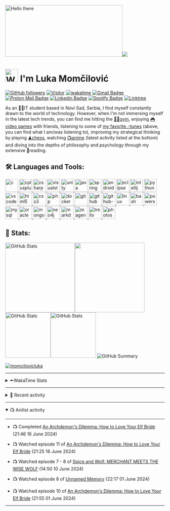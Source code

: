 <!--
**momcilovicluka/momcilovicluka** is a ✨ _special_ ✨ repository because its `README.md` (this file) appears on your GitHub profile.

Here are some ideas to get you started:

- 🔭 I’m currently working on ...
- 🌱 I’m currently learning ...
- 👯 I’m looking to collaborate on ...
- 🤔 I’m looking for help with ...
- 💬 Ask me about ...
- 📫 How to reach me: ...
- 😄 Pronouns: ...
- ⚡ Fun fact: ...
[![Spotify](https://spotify-readme-luka.vercel.app/api/spotify?background_color=000030&border_color=0000ff)](https://open.spotify.com/user/eqg7uuxs605y69j9l8nepmjv3)
-->

<!--
<a href="https://www.linkedin.com/in/lukamomcilovic" target="_blank" rel="noreferrer"> 
    <img src="https://cdn.jsdelivr.net/gh/devicons/devicon/icons/linkedin/linkedin-original.svg" alt="linkedin" width="30" height="30"/> 
</a> <a href="mailto:l.momcilovic61@gmail.com">![l.momcilovic61@gmail.com](https://img.shields.io/badge/Gmail-D14836?style=for-the-badge&logo=gmail&logoColor=white)</a> <a href="mailto:lukasmomcilovic@gmail.com">![lukasmomcilovic@gmail.com](https://img.shields.io/badge/Gmail-D14836?style=for-the-badge&logo=gmail&logoColor=white)</a> <a href="mailto:lukamomcilovicit@gmail.com">![lukamomcilovicit@gmail.com](https://img.shields.io/badge/Gmail-D14836?style=for-the-badge&logo=gmail&logoColor=white)</a> yes, i have 3 emails

[![Gmail Badge](https://img.shields.io/badge/-lukasmomcilovic-EA4335?style=flat&logo=Gmail&logoColor=white&link=mailto:lukasmomcilovic@gmail.com)](mailto:lukasmomcilovic@gmail.com)
-->

<img alt="Hello there" src="https://media2.giphy.com/media/xTiIzJSKB4l7xTouE8/giphy.gif" width="370" height="163"/><img src="https://spotify-readme-luka.vercel.app/api/spotify?background_color=000020&border_color=0000ff"/>
<h1>
    <img alt="Wave image" src="https://user-images.githubusercontent.com/68912857/218808235-50f91cfa-5ec0-43c3-89f7-abb8d4258621.gif" width="40" height="40"/>
    I'm Luka Momčilović
</h1>

[![GitHub followers](https://img.shields.io/github/followers/momcilovicluka.svg?style=social&label=Follow)](https://github.com/momcilovicluka?tab=followers) [![Visitor](https://visitor-badge.laobi.icu/badge?page_id=momcilovicluka)](https://github.com/momcilovicluka) [![wakatime](https://wakatime.com/badge/user/269cb445-ebad-4143-a30c-b91dd2b6286e.svg?style=default)](https://wakatime.com/@269cb445-ebad-4143-a30c-b91dd2b6286e) [![Gmail Badge](https://img.shields.io/badge/-l.momcilovic61-EA4335?style=flat&logo=Gmail&logoColor=white&link=mailto:l.momcilovic61@gmail.com)](mailto:l.momcilovic61@gmail.com)
[![Proton Mail Badge](https://img.shields.io/badge/-lukamomcilovic-8B89CC?style=flat&logo=Protonmail&logoColor=white&link=mailto:lukamomcilovic@protonmail.com)](mailto:lukamomcilovic@protonmail.com)
[![Linkedin Badge](https://img.shields.io/badge/-lukamomcilovic-0A66C2?style=flat&logo=Linkedin&logoColor=white&link=https://www.linkedin.com/in/jlim/)](https://www.linkedin.com/in/lukamomcilovic/)
[![Spotify Badge](https://img.shields.io/badge/-Luka-1DB954?style=flat&logo=Spotify&logoColor=white&link=https://open.spotify.com/user/eqg7uuxs605y69j9l8nepmjv3)](https://open.spotify.com/user/eqg7uuxs605y69j9l8nepmjv3)
[![Linktree](https://img.shields.io/badge/linktree-1de9b6?style=flat&logo=linktree&logoColor=white)](https://linktr.ee/lukamomcilovic)
<p>
    As an 👨‍💻IT student based in Novi Sad, Serbia, I find myself constantly drawn to the world of technology. However, when I'm not immersing myself in the latest tech trends, you can find me hitting the <a href="https://open.spotify.com/playlist/0qXRESCthCbIOaoG0OU5IE?si=34059e3481e049ce" target="_blank" rel="noopener noreferrer">🏋️‍♂️gym</a>, enjoying <a href="https://steamcommunity.com/id/lukamomcilovic/" target="_blank" rel="noopener noreferrer">🎮video games</a> with friends, listening to some of <a href="https://open.spotify.com/playlist/58qiwipmQUaWc3GUQKvkjq?si=25c84963368049f3" target="_blank" rel="noopener noreferrer">my favorite 🎶tunes</a> (above, you can find what I am/was listening to), improving my strategical thinking by playing <a href="https://www.chess.com/member/luka6120" target="_blank" rel="noopener noreferrer">♟chess</a>, watching <a href="https://anilist.co/user/lukamomcilovic/" target="_blank" rel="noopener noreferrer">📺anime</a> (latest activity listed at the bottom) and diving into the depths of philosophy and psychology through my extensive 📘reading.
</p>

<h2>🛠 Languages and Tools:</h2>
<p align="left">
  <a href="https://github.com/momcilovicluka?tab=repositories&q=&type=&language=c&sort=" target="_blank" rel="noopener noreferrer">
    <img src="https://cdn.jsdelivr.net/gh/devicons/devicon/icons/c/c-original.svg" alt="c" width="40" height="40"/>
  </a>
  <a href="https://github.com/momcilovicluka?tab=repositories&q=&type=&language=c%2B%2B&sort=" target="_blank" rel="noopener noreferrer">
    <img src="https://cdn.jsdelivr.net/gh/devicons/devicon/icons/cplusplus/cplusplus-original.svg" alt="cplusplus" width="40" height="40"/>
  </a>
  <a href="https://github.com/momcilovicluka?tab=repositories&q=&type=&language=c%23&sort=" target="_blank" rel="noopener noreferrer"> 
    <img src="https://cdn.jsdelivr.net/gh/devicons/devicon/icons/csharp/csharp-original.svg" alt="csharp" width="40" height="40"/> 
  </a>
  <a href="https://visualstudio.microsoft.com/" target="_blank" rel="noopener noreferrer"> 
    <img src="https://cdn.jsdelivr.net/gh/devicons/devicon/icons/visualstudio/visualstudio-plain.svg" alt="visualstudio" width="40" height="40"/> 
  </a>
  <a href="https://unity.com/" target="_blank" rel="noopener noreferrer"> 
    <img src="https://cdn.jsdelivr.net/gh/devicons/devicon/icons/unity/unity-original.svg" alt="unity" width="40" height="40"/> 
  </a>
  <a href="https://github.com/momcilovicluka?tab=repositories&q=&type=&language=java&sort=" target="_blank" rel="noopener noreferrer"> 
    <img src="https://cdn.jsdelivr.net/gh/devicons/devicon/icons/java/java-original.svg" alt="java" width="40" height="40"/> 
  </a>
  <a href="https://spring.io/" target="_blank" rel="noopener noreferrer"> 
    <img src="https://cdn.jsdelivr.net/gh/devicons/devicon/icons/spring/spring-original.svg" alt="spring" width="40" height="40"/> 
  </a>
  <a href="https://developer.android.com/" target="_blank" rel="noopener noreferrer"> 
    <img src="https://cdn.jsdelivr.net/gh/devicons/devicon/icons/android/android-original.svg" alt="android" width="40" height="40"/> 
  </a>
  <a href="https://www.eclipse.org/" target="_blank" rel="noopener noreferrer"> 
    <img src="https://cdn.freebiesupply.com/logos/large/2x/eclipse-11-logo-svg-vector.svg" alt="eclipse" width="40" height="40"/> 
  </a>
  <a href="https://www.jetbrains.com/idea/" target="_blank" rel="noopener noreferrer"> 
    <img src="https://cdn.jsdelivr.net/gh/devicons/devicon/icons/intellij/intellij-original.svg" alt="intellij" width="40" height="40"/> 
  </a>
  <a href="https://github.com/momcilovicluka?tab=repositories&q=&type=&language=python&sort=" target="_blank" rel="noopener noreferrer">
    <img src="https://cdn.jsdelivr.net/gh/devicons/devicon/icons/python/python-original.svg" alt="python" width="40" height="40"/>
  </a>
  <a href="https://code.visualstudio.com/" target="_blank" rel="noopener noreferrer">
    <img src="https://cdn.jsdelivr.net/gh/devicons/devicon/icons/vscode/vscode-original.svg" alt="vscode" width="40" height="40"/> 
  </a>
  <a href="https://github.com/momcilovicluka?tab=repositories&q=&type=&language=html&sort=" target="_blank" rel="noopener noreferrer">
    <img src="https://cdn.jsdelivr.net/gh/devicons/devicon/icons/html5/html5-original-wordmark.svg" alt="html5" width="40" height="40"/> 
  </a>
  <a href="https://github.com/momcilovicluka?tab=repositories&q=&type=&language=css&sort=" target="_blank" rel="noopener noreferrer"> 
    <img src="https://cdn.jsdelivr.net/gh/devicons/devicon/icons/css3/css3-original-wordmark.svg" alt="css3" width="40" height="40"/> 
  </a>
  <a href="https://github.com/momcilovicluka?tab=repositories&q=&type=&language=php&sort=" target="_blank" rel="noopener noreferrer"> 
    <img src="https://cdn.jsdelivr.net/gh/devicons/devicon/icons/php/php-original.svg" alt="php" width="40" height="40"/> 
  </a>
  <a href="https://www.docker.com/" target="_blank" rel="noopener noreferrer"> 
    <img src="https://cdn.jsdelivr.net/gh/devicons/devicon/icons/docker/docker-original.svg" alt="docker" width="40" height="40"/> 
  </a>
  <a href="https://git-scm.com/" target="_blank" rel="noopener noreferrer"> 
    <img src="https://cdn.jsdelivr.net/gh/devicons/devicon/icons/git/git-original.svg" alt="git" width="40" height="40"/> 
  </a>
  <a href="https://github.com/" target="_blank" rel="noopener noreferrer"> 
    <img src="https://cdn.jsdelivr.net/gh/devicons/devicon/icons/github/github-original.svg" alt="github" width="40" height="40"/> 
  </a>
  <a href="https://github.com/features/actions" target="_blank" rel="noopener noreferrer"> 
    <img src="https://www.svgrepo.com/show/306098/githubactions.svg" alt="github-actions" width="40" height="40"/> 
  </a>
  <a href="https://www.linux.org/" target="_blank" rel="noopener noreferrer">
    <img src="https://cdn.jsdelivr.net/gh/devicons/devicon/icons/linux/linux-original.svg" alt="linux" width="40" height="40"/> 
  </a>
  <a href="https://github.com/momcilovicluka?tab=repositories&q=&type=&language=shell&sort=" target="_blank" rel="noopener noreferrer">
    <img src="https://cdn.jsdelivr.net/gh/devicons/devicon/icons/bash/bash-original.svg" alt="bash" width="40" height="40"/>
  </a>
    <a href="https://github.com/momcilovicluka?tab=repositories&q=&type=&language=powershell&sort=" target="_blank" rel="noopener noreferrer">
    <img src="https://gist.githubusercontent.com/Xainey/d5bde7d01dcbac51ac951810e94313aa/raw/6c858c46726541b48ddaaebab29c41c07a196394/PowerShell.svg" alt="powershell" width="40" height="40"/>
  </a>
  <a href="https://github.com/momcilovicluka?tab=repositories&q=&type=&language=plsql&sort=" target="_blank" rel="noopener noreferrer"> 
    <img src="https://cdn.jsdelivr.net/gh/devicons/devicon/icons/mysql/mysql-original-wordmark.svg" alt="mysql" width="40" height="40"/> 
  </a>
  <a href="https://github.com/momcilovicluka?tab=repositories&q=&type=&language=plsql&sort=" target="_blank" rel="noopener noreferrer">
    <img src="https://cdn.jsdelivr.net/gh/devicons/devicon/icons/oracle/oracle-original.svg" alt="oracle" width="40" height="40"/> 
  </a>
  <a href="https://www.mongodb.com/" target="_blank" rel="noopener noreferrer">
    <img src="https://cdn.jsdelivr.net/gh/devicons/devicon/icons/mongodb/mongodb-original-wordmark.svg" alt="mongodb" width="40" height="40"/>
  </a>
  <a href="https://neo4j.com/" target="_blank" rel="noopener noreferrer">
    <img src="https://cdn.jsdelivr.net/gh/devicons/devicon/icons/neo4j/neo4j-original.svg" alt="neo4j" width="40" height="40"/>
  </a>
  <a href="https://www.markdownguide.org/" target="_blank" rel="noopener noreferrer"> 
    <img src="https://cdn.jsdelivr.net/gh/devicons/devicon/icons/markdown/markdown-original.svg" alt="markdown" width="40" height="40"/> 
  </a>
  <a href="https://business.adobe.com/products/magento/magento-commerce.html" target="_blank" rel="noopener noreferrer"> 
    <img src="https://cdn.jsdelivr.net/gh/devicons/devicon/icons/magento/magento-original.svg" alt="magento" width="40" height="40"/> 
  </a>
  <a href="https://trello.com/" target="_blank" rel="noopener noreferrer"> 
    <img src="https://cdn.jsdelivr.net/gh/devicons/devicon/icons/trello/trello-plain.svg" alt="trello" width="40" height="40"/> 
  </a>
  <a href="https://www.photoshop.com/en" target="_blank" rel="noopener noreferrer"> 
    <img src="https://cdn.jsdelivr.net/gh/devicons/devicon/icons/photoshop/photoshop-line.svg" alt="photoshop" width="40" height="40"/> 
  </a>
</p>

<h2>👀 Stats:</h2>

<img height="220px" src="https://github-readme-stats.vercel.app/api/top-langs/?username=momcilovicluka&layout=compact&langs_count=10&include_all_commits=true&count_private=true&title_color=0055ff&icon_color=ff054c&text_color=00ff44&bg_color=0,000020,220033&border_color=0000ff" alt="GitHub Stats" /><img height="220px" src="https://github-readme-stats.vercel.app/api?username=momcilovicluka&&show_icons=true&include_all_commits=true&count_private=true&title_color=0055ff&icon_color=ff054c&text_color=00ff44&bg_color=0,220033,000020&border_color=0000ff">
<img height="143px" src="https://github-readme-streak-stats.herokuapp.com/?user=momcilovicluka&include_all_commits=true&count_private=true&background=000020&border=0000ff&stroke=aa00ff&ring=0000ff&fire=ff054c&currStreakNum=00ff44&sideNums=00ff44&currStreakLabel=ff054c&sideLabels=ff054c&dates=0ffff0" alt="GitHub Stats" /><img height="143px" src="https://github-readme-stats.vercel.app/api/wakatime?username=momcilovicluka&include_all_commits=true&count_private=true&title_color=0055ff&icon_color=ff054c&text_color=00ff44&bg_color=000020&border_color=0000ff" alt="GitHub Stats" />
![GitHub Summary](http://github-profile-summary-cards.vercel.app/api/cards/profile-details?username=momcilovicluka&theme=algolia)

<p><a href="https://github.com/ryo-ma/github-profile-trophy"><img src="https://github-profile-trophy.vercel.app/?username=momcilovicluka&theme=algolia&margin-w=10&margin-h=2&column=8&no-frame=true" alt="momcilovicluka" /></a></p>

<hr>
<details>
  <summary>✒WakaTime Stats</summary>
  <hr>
  
  <!--START_SECTION:waka-->
![Code Time](http://img.shields.io/badge/Code%20Time-253%20hrs%2035%20mins-blue)

![Profile Views](http://img.shields.io/badge/Profile%20Views-0-blue)

![Lines of code](https://img.shields.io/badge/From%20Hello%20World%20I%27ve%20Written-2.3%20million%20lines%20of%20code-blue)

**🐱 My GitHub Data** 

> 📦 673.1 kB Used in GitHub's Storage 
 > 
> 🏆 557 Contributions in the Year 2024
 > 
> 💼 Opted to Hire
 > 
> 📜 27 Public Repositories 
 > 
> 🔑 6 Private Repositories 
 > 
**I'm a Night 🦉** 

```text
🌞 Morning                52 commits          █░░░░░░░░░░░░░░░░░░░░░░░░   04.12 % 
🌆 Daytime                394 commits         ████████░░░░░░░░░░░░░░░░░   31.22 % 
🌃 Evening                530 commits         ██████████░░░░░░░░░░░░░░░   42.00 % 
🌙 Night                  286 commits         ██████░░░░░░░░░░░░░░░░░░░   22.66 % 
```
📅 **I'm Most Productive on Tuesday** 

```text
Monday                   143 commits         ███░░░░░░░░░░░░░░░░░░░░░░   11.33 % 
Tuesday                  211 commits         ████░░░░░░░░░░░░░░░░░░░░░   16.72 % 
Wednesday                208 commits         ████░░░░░░░░░░░░░░░░░░░░░   16.48 % 
Thursday                 133 commits         ███░░░░░░░░░░░░░░░░░░░░░░   10.54 % 
Friday                   171 commits         ███░░░░░░░░░░░░░░░░░░░░░░   13.55 % 
Saturday                 206 commits         ████░░░░░░░░░░░░░░░░░░░░░   16.32 % 
Sunday                   190 commits         ████░░░░░░░░░░░░░░░░░░░░░   15.06 % 
```


📊 **This Week I Spent My Time On** 

```text
🕑︎ Time Zone: Europe/Belgrade

💬 Programming Languages: 
HTML                     2 hrs 45 mins       █████████████░░░░░░░░░░░░   51.58 % 
CSS                      1 hr 30 mins        ███████░░░░░░░░░░░░░░░░░░   28.19 % 
TypeScript               1 hr 1 min          █████░░░░░░░░░░░░░░░░░░░░   19.05 % 
JSON                     1 min               ░░░░░░░░░░░░░░░░░░░░░░░░░   00.61 % 
Other                    1 min               ░░░░░░░░░░░░░░░░░░░░░░░░░   00.55 % 

🔥 Editors: 
VS Code                  5 hrs 21 mins       █████████████████████████   100.00 % 

🐱‍💻 Projects: 
blongular                5 hrs 4 mins        ████████████████████████░   94.61 % 
blogpost-app             17 mins             █░░░░░░░░░░░░░░░░░░░░░░░░   05.30 % 
Advanced-Web-Programming-0 secs              ░░░░░░░░░░░░░░░░░░░░░░░░░   00.09 % 

💻 Operating System: 
Windows                  5 hrs 21 mins       █████████████████████████   100.00 % 
```

**I Mostly Code in Java** 

```text
Java                     7 repos             ██████░░░░░░░░░░░░░░░░░░░   22.58 % 
TypeScript               2 repos             ██░░░░░░░░░░░░░░░░░░░░░░░   06.45 % 
PLSQL                    2 repos             ██░░░░░░░░░░░░░░░░░░░░░░░   06.45 % 
Shell                    2 repos             ██░░░░░░░░░░░░░░░░░░░░░░░   06.45 % 
Cypher                   1 repo              █░░░░░░░░░░░░░░░░░░░░░░░░   03.23 % 
```




 Last Updated on 20/06/2024 00:52:20 UTC
<!--END_SECTION:waka-->
</details>
<hr>
<details>
  <summary>📃 Recent activity</summary>
  <hr>
    
  [![ko-fi](https://ko-fi.com/img/githubbutton_sm.svg)](https://ko-fi.com/L4L2NNFN1)

  ## 📃 Summary
<!--START_SECTION:activity-->
1. 🗣 Commented on [#131](https://github.com/JaKooLit/Hyprland-Dots/issues/131#issuecomment-1881811306) in [JaKooLit/Hyprland-Dots](https://github.com/JaKooLit/Hyprland-Dots)
2. 💪 Opened PR [#132](https://github.com/JaKooLit/Hyprland-Dots/pull/132) in [JaKooLit/Hyprland-Dots](https://github.com/JaKooLit/Hyprland-Dots)
3. 💪 Opened PR [#71](https://github.com/JaKooLit/Hyprland-Dots/pull/71) in [JaKooLit/Hyprland-Dots](https://github.com/JaKooLit/Hyprland-Dots)
4. ❗ Opened issue [#1](https://github.com/momcilovicluka/Hyprland-dots/issues/1) in [momcilovicluka/Hyprland-dots](https://github.com/momcilovicluka/Hyprland-dots)
5. 🚀 Published release [Initial release](https://github.com/momcilovicluka/mongodb-anime/releases/tag/v1.0.0) in [momcilovicluka/mongodb-anime](https://github.com/momcilovicluka/mongodb-anime)
<!--END_SECTION:activity-->

<!--START_SECTION:cp-->
## 👷 Check out what I'm currently working on

- [momcilovicluka/Hyprland-dots](https://github.com/momcilovicluka/Hyprland-dots) - Dotfiles for my Arch Hyprland setup. (1 month ago)
- [momcilovicluka/anidroid](https://github.com/momcilovicluka/anidroid) - Anime app for android - RMA Faculty project (3 months ago)
- [momcilovicluka/mongodb-anime](https://github.com/momcilovicluka/mongodb-anime) - Repozitorijum za projekat iz NoSQL baza podataka o mongodb-u (3 months ago)
- [momcilovicluka/imager](https://github.com/momcilovicluka/imager) - Repozitorij za projekat iz Web Programiranja na PMF-u (4 months ago)
- [momcilovicluka/sp2-wd-website](https://github.com/momcilovicluka/sp2-wd-website) - Veb sajt rađen u HTML, CSS, JavaScript za prvi zadatak iz predmeta SP2-WD (4 months ago)
- [momcilovicluka/anirest](https://github.com/momcilovicluka/anirest) - Spring REST api for anime and anime lists. Faculty project for CBD/RZK (4 months ago)
- [momcilovicluka/neo4j-anime](https://github.com/momcilovicluka/neo4j-anime) - Repo for Neo4j project about anime for NoSQL databases course (4 months ago)
- [momcilovicluka/data-warehouse-steam](https://github.com/momcilovicluka/data-warehouse-steam) - Repozitorijum za projekat iz predmeta Softversko Inženjerstvo za Sisteme Baza Podataka (5 months ago)
- [JaKooLit/Hyprland-Dots](https://github.com/JaKooLit/Hyprland-Dots) - Hyprland dots, used as main repo for all my Hyprland Install Scripts. (5 months ago)
- [momcilovicluka/anirvive](https://github.com/momcilovicluka/anirvive) - First person survival game made in unity for Seminarski rad C (5 months ago)

## 🌱 My latest projects

- [momcilovicluka/anidroid](https://github.com/momcilovicluka/anidroid) - Anime app for android - RMA Faculty project
- [momcilovicluka/neo4j-anime](https://github.com/momcilovicluka/neo4j-anime) - Repo for Neo4j project about anime for NoSQL databases course
- [momcilovicluka/anirest](https://github.com/momcilovicluka/anirest) - Spring REST api for anime and anime lists. Faculty project for CBD/RZK
- [momcilovicluka/mongodb-anime](https://github.com/momcilovicluka/mongodb-anime) - Repozitorijum za projekat iz NoSQL baza podataka o mongodb-u
- [momcilovicluka/data-warehouse-steam](https://github.com/momcilovicluka/data-warehouse-steam) - Repozitorijum za projekat iz predmeta Softversko Inženjerstvo za Sisteme Baza Podataka
- [momcilovicluka/android-puzzle](https://github.com/momcilovicluka/android-puzzle) - Puzzle solving game made in android studio using java
- [momcilovicluka/Hyprland-dots](https://github.com/momcilovicluka/Hyprland-dots) - Dotfiles for my Arch Hyprland setup.
- [momcilovicluka/discord](https://github.com/momcilovicluka/discord) - My discord theme, config and mods
- [momcilovicluka/spicetify](https://github.com/momcilovicluka/spicetify) - My spicetify config based on Retroblur theme with different colours
- [momcilovicluka/anirvive](https://github.com/momcilovicluka/anirvive) - First person survival game made in unity for Seminarski rad C

## 🔭 Latest releases I've contributed to

- [JaKooLit/Hyprland-Dots](https://github.com/JaKooLit/Hyprland-Dots) ([v2.2.14](https://github.com/JaKooLit/Hyprland-Dots/releases/tag/v2.2.14), 1 week ago) - Hyprland dots, used as main repo for all my Hyprland Install Scripts.
- [karlstav/cava](https://github.com/karlstav/cava) ([0.10.2](https://github.com/karlstav/cava/releases/tag/0.10.2), 1 month ago) - Cross-platform Audio Visualizer
- [momcilovicluka/anidroid](https://github.com/momcilovicluka/anidroid) ([v0.1.4](https://github.com/momcilovicluka/anidroid/releases/tag/v0.1.4), 4 months ago) - Anime app for android - RMA Faculty project
- [momcilovicluka/mongodb-anime](https://github.com/momcilovicluka/mongodb-anime) ([v1.0.0](https://github.com/momcilovicluka/mongodb-anime/releases/tag/v1.0.0), 6 months ago) - Repozitorijum za projekat iz NoSQL baza podataka o mongodb-u
- [momcilovicluka/anirvive](https://github.com/momcilovicluka/anirvive) ([v1.0.0](https://github.com/momcilovicluka/anirvive/releases/tag/v1.0.0), 6 months ago) - First person survival game made in unity for Seminarski rad C
- [momcilovicluka/android-puzzle](https://github.com/momcilovicluka/android-puzzle) ([v1.1.0](https://github.com/momcilovicluka/android-puzzle/releases/tag/v1.1.0), 7 months ago) - Puzzle solving game made in android studio using java

## 🔨 My recent Pull Requests

- [fix(waybar): fix cava creating multiple instances](https://github.com/JaKooLit/Hyprland-Dots/pull/132) on [JaKooLit/Hyprland-Dots](https://github.com/JaKooLit/Hyprland-Dots) (5 months ago)
- [fix(RofiBeats): Remove notification when canceled](https://github.com/JaKooLit/Hyprland-Dots/pull/71) on [JaKooLit/Hyprland-Dots](https://github.com/JaKooLit/Hyprland-Dots) (6 months ago)
- [feat(waybar): Add mpris player and status icons](https://github.com/JaKooLit/Hyprland-Dots/pull/65) on [JaKooLit/Hyprland-Dots](https://github.com/JaKooLit/Hyprland-Dots) (6 months ago)
- [Fix spelling in windows README.md](https://github.com/karlstav/cava/pull/526) on [karlstav/cava](https://github.com/karlstav/cava) (9 months ago)
- [Fix spelling](https://github.com/daliborstakic/hospital-web/pull/1) on [daliborstakic/hospital-web](https://github.com/daliborstakic/hospital-web) (1 year ago)

## 📓 Gists I wrote


## ⭐ Recent Stars

- [donnemartin/system-design-primer](https://github.com/donnemartin/system-design-primer) - Learn how to design large-scale systems. Prep for the system design interview.  Includes Anki flashcards. (1 month ago)
- [PranamBhat/MyGoogleInterview-Experience](https://github.com/PranamBhat/MyGoogleInterview-Experience) - My Google Interview Experience (7 months ago)
- [ohyicong/decrypt-chrome-passwords](https://github.com/ohyicong/decrypt-chrome-passwords) -  (1 year ago)
- [GreyDGL/PentestGPT](https://github.com/GreyDGL/PentestGPT) - A GPT-empowered penetration testing tool (1 year ago)
- [MichaelCade/90DaysOfDevOps](https://github.com/MichaelCade/90DaysOfDevOps) - This repository started out as a learning in public project for myself and has now become a structured learning map for many in the community. We have 3 years under our belt covering all things DevOps, including Principles, Processes, Tooling and Use Cases surrounding this vast topic.  (1 year ago)
- [ahmedbahaaeldin/From-0-to-Research-Scientist-resources-guide](https://github.com/ahmedbahaaeldin/From-0-to-Research-Scientist-resources-guide) - Detailed and tailored guide for undergraduate students or anybody want to dig deep into the field of AI with solid foundation. (1 year ago)
- [codecrafters-io/build-your-own-x](https://github.com/codecrafters-io/build-your-own-x) - Master programming by recreating your favorite technologies from scratch. (2 years ago)

## ❤️ These awesome people sponsor me (thank you!)


## 👯 Check out some of my recent followers

- [Critlist](https://github.com/Critlist)
- [NaturalBornCyborg](https://github.com/NaturalBornCyborg)
- [gabriccv](https://github.com/gabriccv)
- [mihna123](https://github.com/mihna123)
- [VukPavlovic425](https://github.com/VukPavlovic425)

<!--END_SECTION:cp-->

</details>
<hr>
<details open>
  <summary>📺 Anilist activity</summary>
  <hr>
    <!-- ANILIST_ACTIVITY:start -->

-   📺 Completed [An Archdemon's Dilemma: How to Love Your Elf Bride](https://anilist.co/anime/156023) (21:46 16 June 2024)
-   📺 Watched episode 11 of [An Archdemon's Dilemma: How to Love Your Elf Bride](https://anilist.co/anime/156023) (21:25 16 June 2024)
-   📺 Watched episode 7 - 8 of [Spice and Wolf: MERCHANT MEETS THE WISE WOLF](https://anilist.co/anime/145728) (14:50 10 June 2024)
-   📺 Watched episode 8 of [Unnamed Memory](https://anilist.co/anime/158709) (22:17 01 June 2024)
-   📺 Watched episode 10 of [An Archdemon's Dilemma: How to Love Your Elf Bride](https://anilist.co/anime/156023) (21:55 01 June 2024)

    <!-- ANILIST_ACTIVITY:end -->
</details>
<hr>
